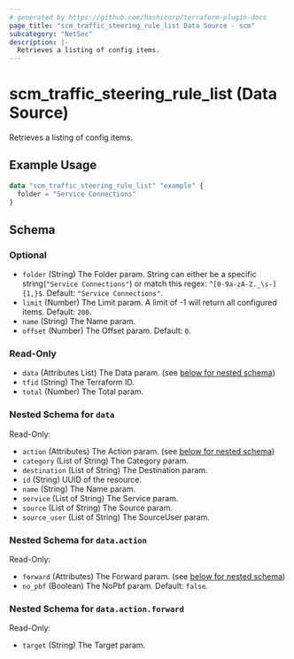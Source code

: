 ```yaml
---
# generated by https://github.com/hashicorp/terraform-plugin-docs
page_title: "scm_traffic_steering_rule_list Data Source - scm"
subcategory: "NetSec"
description: |-
  Retrieves a listing of config items.
---
```


# scm_traffic_steering_rule_list (Data Source)

Retrieves a listing of config items.

## Example Usage

```terraform
data "scm_traffic_steering_rule_list" "example" {
  folder = "Service Connections"
}
```

<!-- schema generated by tfplugindocs -->
## Schema

### Optional

- `folder` (String) The Folder param. String can either be a specific string(`"Service Connections"`) or match this regex: `^[0-9a-zA-Z._\s-]{1,}$`. Default: `"Service Connections"`.
- `limit` (Number) The Limit param. A limit of -1 will return all configured items. Default: `200`.
- `name` (String) The Name param.
- `offset` (Number) The Offset param. Default: `0`.

### Read-Only

- `data` (Attributes List) The Data param. (see [below for nested schema](#nestedatt--data))
- `tfid` (String) The Terraform ID.
- `total` (Number) The Total param.

<a id="nestedatt--data"></a>
### Nested Schema for `data`

Read-Only:

- `action` (Attributes) The Action param. (see [below for nested schema](#nestedatt--data--action))
- `category` (List of String) The Category param.
- `destination` (List of String) The Destination param.
- `id` (String) UUID of the resource.
- `name` (String) The Name param.
- `service` (List of String) The Service param.
- `source` (List of String) The Source param.
- `source_user` (List of String) The SourceUser param.

<a id="nestedatt--data--action"></a>
### Nested Schema for `data.action`

Read-Only:

- `forward` (Attributes) The Forward param. (see [below for nested schema](#nestedatt--data--action--forward))
- `no_pbf` (Boolean) The NoPbf param. Default: `false`.

<a id="nestedatt--data--action--forward"></a>
### Nested Schema for `data.action.forward`

Read-Only:

- `target` (String) The Target param.
